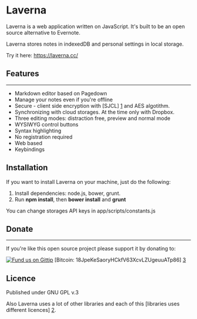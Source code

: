 # Laverna

Laverna is a web application written on JavaScript. It's built to be an open source alternative to Evernote.

Laverna stores notes in indexedDB and personal settings in local storage.

Try it here: https://laverna.cc/

## Features
-----------

* Markdown editor based on Pagedown
* Manage your notes even if you're offline
* Secure - client side encryption with [SJCL] [1] and AES algotithm.
* Synchronizing with cloud storages. At the time only with Dropbox.
* Three editing modes: distraction free, preview and normal mode
* WYSIWYG control buttons
* Syntax highlighting
* No registration required
* Web based
* Keybindings

## Installation
If you want to install Laverna on your machine, just do the following:

1. Install dependencies: node.js, bower, grunt.
2. Run **npm install**, then **bower install** and **grunt**

You can change storages API keys in app/scripts/constants.js

## Donate
---------------
If you're like this open source project please support it by donating to:

[![Fund us on Gittip](https://raw.github.com/gittip/www.gittip.com/master/www/assets/gittip.png)](https://www.gittip.com/Laverna/ "Fund us on Gittip")
[Bitcoin: 18JpeKeSaoryHCkfV63XcvLZUgeuuATp86] [3]

## Licence
Published under GNU GPL v.3

Also Laverna uses a lot of other libraries and each of this [libraries uses different licences] [2].

[1]: http://bitwiseshiftleft.github.io/sjcl/
[2]: https://github.com/Laverna/laverna/blob/master/bower.json
[3]: bitcoin:18JpeKeSaoryHCkfV63XcvLZUgeuuATp86
[4]: https://www.gittip.com/Laverna/

